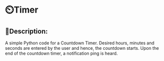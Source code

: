 # ⏲️Timer

## 📓Description:
A simple Python code for a Countdown Timer. Desired hours, minutes and seconds are entered by the user and hence, the countdown starts.
Upon the end of the countdown timer, a notification ping is heard.

